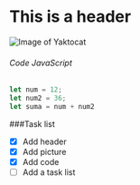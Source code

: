 # This is a header


![Image of Yaktocat](https://octodex.github.com/images/yaktocat.png)

###### Code JavaScript
``` Javascript
let num = 12;
let num2 = 36;
let suma = num + num2
```

###Task list
- [x] Add header
- [x] Add picture
- [x] Add code
- [ ] Add a task list
